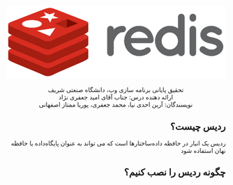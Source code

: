 <p align="center">
    <img src="https://github.com/AryanAhadinia/web_workshop/blob/redis/Redis/public/redis_logo.svg" alt="Redis Logo">
</p>

<p align="center">
    تحقیق پایانی برنامه سازی وب، دانشگاه صنعتی شریف
    <br/>
    ارائه دهنده درس: جناب آقای امید جعفری نژاد
    <br/>
    نویسندگان: آرین احدی نیا، محمد جعفری، پوریا ممتاز اصفهانی
</p>

<div dir="rtl">
</div>

<div dir="ltr">
</div>

<div dir="rtl">
    
## ردیس چیست؟
ردیس یک انبار در حافظه داده‌ساختارها است که می تواند به عنوان پایگاه‌داده یا حافظه نهان استفاده شود

## چگونه ردیس را نصب کنیم؟

</div>
